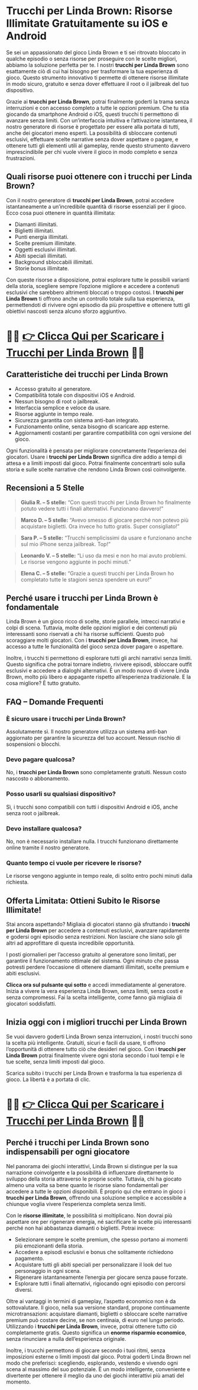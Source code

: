 <h1>Trucchi per Linda Brown: Risorse Illimitate Gratuitamente su iOS e Android</h1>

<p>Se sei un appassionato del gioco Linda Brown e ti sei ritrovato bloccato in qualche episodio o senza risorse per proseguire con le scelte migliori, abbiamo la soluzione perfetta per te. I nostri <strong>trucchi per Linda Brown</strong> sono esattamente ciò di cui hai bisogno per trasformare la tua esperienza di gioco. Questo strumento innovativo ti permette di ottenere risorse illimitate in modo sicuro, gratuito e senza dover effettuare il root o il jailbreak del tuo dispositivo.</p>

<p>Grazie ai <strong>trucchi per Linda Brown</strong>, potrai finalmente goderti la trama senza interruzioni e con accesso completo a tutte le opzioni premium. Che tu stia giocando da smartphone Android o iOS, questi trucchi ti permettono di avanzare senza limiti. Con un’interfaccia intuitiva e l’attivazione istantanea, il nostro generatore di risorse è progettato per essere alla portata di tutti, anche dei giocatori meno esperti. La possibilità di sbloccare contenuti esclusivi, effettuare scelte narrative senza dover aspettare o pagare, e ottenere tutti gli elementi utili al gameplay, rende questo strumento davvero imprescindibile per chi vuole vivere il gioco in modo completo e senza frustrazioni.</p>

<h2>Quali risorse puoi ottenere con i trucchi per Linda Brown?</h2>

<p>Con il nostro generatore di <strong>trucchi per Linda Brown</strong>, potrai accedere istantaneamente a un’incredibile quantità di risorse essenziali per il gioco. Ecco cosa puoi ottenere in quantità illimitata:</p>

<ul>
  <li>Diamanti illimitati.</li>
  <li>Biglietti illimitati.</li>
  <li>Punti energia illimitati.</li>
  <li>Scelte premium illimitate.</li>
  <li>Oggetti esclusivi illimitati.</li>
  <li>Abiti speciali illimitati.</li>
  <li>Background sbloccabili illimitati.</li>
  <li>Storie bonus illimitate.</li>
</ul>

<p>Con queste risorse a disposizione, potrai esplorare tutte le possibili varianti della storia, scegliere sempre l’opzione migliore e accedere a contenuti esclusivi che sarebbero altrimenti bloccati o troppo costosi. I <strong>trucchi per Linda Brown</strong> ti offrono anche un controllo totale sulla tua esperienza, permettendoti di rivivere ogni episodio da più prospettive e ottenere tutti gli obiettivi nascosti senza alcuno sforzo aggiuntivo.</p>

# 🔴🔴 **[👉 Clicca Qui per Scaricare i Trucchi per Linda Brown](https://tinyurl.com/GiocaDoc)** 🔴🔴

<h2>Caratteristiche dei trucchi per Linda Brown</h2>

<ul>
  <li>Accesso gratuito al generatore.</li>
  <li>Compatibilità totale con dispositivi iOS e Android.</li>
  <li>Nessun bisogno di root o jailbreak.</li>
  <li>Interfaccia semplice e veloce da usare.</li>
  <li>Risorse aggiunte in tempo reale.</li>
  <li>Sicurezza garantita con sistema anti-ban integrato.</li>
  <li>Funzionamento online, senza bisogno di scaricare app esterne.</li>
  <li>Aggiornamenti costanti per garantire compatibilità con ogni versione del gioco.</li>
</ul>

<p>Ogni funzionalità è pensata per migliorare concretamente l’esperienza dei giocatori. Usare i <strong>trucchi per Linda Brown</strong> significa dire addio a tempi di attesa e a limiti imposti dal gioco. Potrai finalmente concentrarti solo sulla storia e sulle scelte narrative che rendono Linda Brown così coinvolgente.</p>

<h2>Recensioni a 5 Stelle</h2>

<blockquote>
  <p><strong>Giulia R. – 5 stelle:</strong> “Con questi trucchi per Linda Brown ho finalmente potuto vedere tutti i finali alternativi. Funzionano davvero!”</p>
</blockquote>

<blockquote>
  <p><strong>Marco D. – 5 stelle:</strong> “Avevo smesso di giocare perché non potevo più acquistare biglietti. Ora invece ho tutto gratis. Super consigliato!”</p>
</blockquote>

<blockquote>
  <p><strong>Sara P. – 5 stelle:</strong> “Trucchi semplicissimi da usare e funzionano anche sul mio iPhone senza jailbreak. Top!”</p>
</blockquote>

<blockquote>
  <p><strong>Leonardo V. – 5 stelle:</strong> “Li uso da mesi e non ho mai avuto problemi. Le risorse vengono aggiunte in pochi minuti.”</p>
</blockquote>

<blockquote>
  <p><strong>Elena C. – 5 stelle:</strong> “Grazie a questi trucchi per Linda Brown ho completato tutte le stagioni senza spendere un euro!”</p>
</blockquote>

<h2>Perché usare i trucchi per Linda Brown è fondamentale</h2>

<p>Linda Brown è un gioco ricco di scelte, storie parallele, intrecci narrativi e colpi di scena. Tuttavia, molte delle opzioni migliori e dei contenuti più interessanti sono riservati a chi ha risorse sufficienti. Questo può scoraggiare molti giocatori. Con i <strong>trucchi per Linda Brown</strong>, invece, hai accesso a tutte le funzionalità del gioco senza dover pagare o aspettare.</p>

<p>Inoltre, i trucchi ti permettono di esplorare tutti gli archi narrativi senza limiti. Questo significa che potrai tornare indietro, rivivere episodi, sbloccare outfit esclusivi e accedere a dialoghi alternativi. È un modo nuovo di vivere Linda Brown, molto più libero e appagante rispetto all’esperienza tradizionale. E la cosa migliore? È tutto gratuito.</p>

<h2>FAQ – Domande Frequenti</h2>

<h3>È sicuro usare i trucchi per Linda Brown?</h3>
<p>Assolutamente sì. Il nostro generatore utilizza un sistema anti-ban aggiornato per garantire la sicurezza del tuo account. Nessun rischio di sospensioni o blocchi.</p>

<h3>Devo pagare qualcosa?</h3>
<p>No, i <strong>trucchi per Linda Brown</strong> sono completamente gratuiti. Nessun costo nascosto o abbonamento.</p>

<h3>Posso usarli su qualsiasi dispositivo?</h3>
<p>Sì, i trucchi sono compatibili con tutti i dispositivi Android e iOS, anche senza root o jailbreak.</p>

<h3>Devo installare qualcosa?</h3>
<p>No, non è necessario installare nulla. I trucchi funzionano direttamente online tramite il nostro generatore.</p>

<h3>Quanto tempo ci vuole per ricevere le risorse?</h3>
<p>Le risorse vengono aggiunte in tempo reale, di solito entro pochi minuti dalla richiesta.</p>

<h2>Offerta Limitata: Ottieni Subito le Risorse Illimitate!</h2>

<p>Stai ancora aspettando? Migliaia di giocatori stanno già sfruttando i <strong>trucchi per Linda Brown</strong> per accedere a contenuti esclusivi, avanzare rapidamente e godersi ogni episodio senza restrizioni. Non lasciare che siano solo gli altri ad approfittare di questa incredibile opportunità.</p>

<p>I posti giornalieri per l’accesso gratuito al generatore sono limitati, per garantire il funzionamento ottimale del sistema. Ogni minuto che passa potresti perdere l’occasione di ottenere diamanti illimitati, scelte premium e abiti esclusivi.</p>

<p><strong>Clicca ora sul pulsante qui sotto</strong> e accedi immediatamente al generatore. Inizia a vivere la vera esperienza Linda Brown, senza limiti, senza costi e senza compromessi. Fai la scelta intelligente, come fanno già migliaia di giocatori soddisfatti.</p>

<h2>Inizia oggi con i migliori trucchi per Linda Brown</h2>

<p>Se vuoi davvero goderti Linda Brown senza interruzioni, i nostri trucchi sono la scelta più intelligente. Gratuiti, sicuri e facili da usare, ti offrono l’opportunità di ottenere tutto ciò che desideri nel gioco. Con i <strong>trucchi per Linda Brown</strong> potrai finalmente vivere ogni storia secondo i tuoi tempi e le tue scelte, senza limiti imposti dal gioco.</p>

<p>Scarica subito i trucchi per Linda Brown e trasforma la tua esperienza di gioco. La libertà è a portata di clic.</p>

# 🔴🔴 **[👉 Clicca Qui per Scaricare i Trucchi per Linda Brown](https://tinyurl.com/GiocaDoc)** 🔴🔴

<h2>Perché i trucchi per Linda Brown sono indispensabili per ogni giocatore</h2>

<p>Nel panorama dei giochi interattivi, Linda Brown si distingue per la sua narrazione coinvolgente e la possibilità di influenzare direttamente lo sviluppo della storia attraverso le proprie scelte. Tuttavia, chi ha giocato almeno una volta sa bene quanto le risorse siano fondamentali per accedere a tutte le opzioni disponibili. È proprio qui che entrano in gioco i <strong>trucchi per Linda Brown</strong>, offrendo una soluzione semplice e accessibile a chiunque voglia vivere l’esperienza completa senza limiti.</p>

<p>Con le <strong>risorse illimitate</strong>, le possibilità si moltiplicano. Non dovrai più aspettare ore per rigenerare energia, né sacrificare le scelte più interessanti perché non hai abbastanza diamanti o biglietti. Potrai invece:</p>

<ul>
  <li>Selezionare sempre le scelte premium, che spesso portano ai momenti più emozionanti della storia.</li>
  <li>Accedere a episodi esclusivi e bonus che solitamente richiedono pagamento.</li>
  <li>Acquistare tutti gli abiti speciali per personalizzare il look del tuo personaggio in ogni scena.</li>
  <li>Rigenerare istantaneamente l’energia per giocare senza pause forzate.</li>
  <li>Esplorare tutti i finali alternativi, rigiocando ogni episodio con percorsi diversi.</li>
</ul>

<p>Oltre ai vantaggi in termini di gameplay, l’aspetto economico non è da sottovalutare. Il gioco, nella sua versione standard, propone continuamente microtransazioni: acquistare diamanti, biglietti o sbloccare scelte narrative premium può costare decine, se non centinaia, di euro nel lungo periodo. Utilizzando i <strong>trucchi per Linda Brown</strong>, invece, potrai ottenere tutto ciò completamente gratis. Questo significa un <strong>enorme risparmio economico</strong>, senza rinunciare a nulla dell’esperienza originale.</p>

<p>Inoltre, i trucchi permettono di giocare secondo i tuoi ritmi, senza imposizioni esterne o limiti imposti dal gioco. Potrai goderti Linda Brown nel modo che preferisci: scegliendo, esplorando, vestendo e vivendo ogni scena al massimo del suo potenziale. È un modo intelligente, conveniente e divertente per ottenere il meglio da uno dei giochi interattivi più amati del momento.</p>
